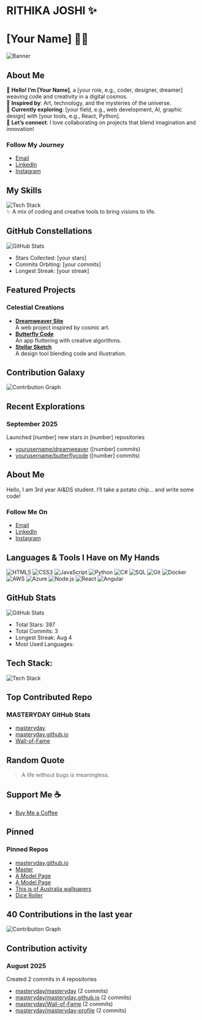 # RITHIKA JOSHI ✨
# [Your Name] 🌌✨

![Banner](https://via.placeholder.com/1200x400.png?text=Your+Artistic+Banner) <!-- Replace with your uploaded image URL, e.g., assets/banner.jpg -->

## About Me
🌸 **Hello! I’m [Your Name]**, a [your role, e.g., coder, designer, dreamer] weaving code and creativity in a digital cosmos.  
🎨 **Inspired by**: Art, technology, and the mysteries of the universe.  
💫 **Currently exploring**: [your field, e.g., web development, AI, graphic design] with [your tools, e.g., React, Python].  
🌟 **Let’s connect**: I love collaborating on projects that blend imagination and innovation!

### Follow My Journey
- [Email](mailto:your.email@example.com)  
- [LinkedIn](https://www.linkedin.com/in/yourusername)  
- [Instagram](https://www.instagram.com/yourusername)  

## My Skills
![Tech Stack](https://skillicons.dev/icons?i=html,css,js,react,python,git,illustrator,photoshop)  
✨ A mix of coding and creative tools to bring visions to life.

## GitHub Constellations
![GitHub Stats](https://github-readme-stats.vercel.app/api?username=yourusername&show_icons=true&theme=radical)  
- Stars Collected: [your stars]  
- Commits Orbiting: [your commits]  
- Longest Streak: [your streak]  

## Featured Projects
### Celestial Creations
- **[Dreamweaver Site](https://github.com/yourusername/dreamweaver)**  
  A web project inspired by cosmic art.  
- **[Butterfly Code](https://github.com/yourusername/butterflycode)**  
  An app fluttering with creative algorithms.  
- **[Stellar Sketch](https://github.com/yourusername/stellarsketch)**  
  A design tool blending code and illustration.  

## Contribution Galaxy
![Contribution Graph](https://ghchart.rshah.org/yourusername)

## Recent Explorations
### September 2025
Launched [number] new stars in [number] repositories  
- [yourusername/dreamweaver](https://github.com/yourusername/dreamweaver) ([number] commits)  
- [yourusername/butterflycode](https://github.com/yourusername/butterflycode) ([number] commits)
## About Me  

Hello, I am 3rd year AI&DS student.
I’ll take a potato chip… and write some code!

### Follow Me On
- [Email](https://mail.google.com/mail/?view=cm&to=${rithikajoshi.b@gmail.com)
- [LinkedIn](https://www.linkedin.com/in/rithikajoshi1130)   
- [Instagram](https://www.instagram.com/rithikajoshi.b/?next=%2F)  

## Languages & Tools I Have on My Hands
![HTML5](https://img.shields.io/badge/HTML5-E34F26?style=for-the-badge&logo=html5&logoColor=white) ![CSS3](https://img.shields.io/badge/CSS3-1572B6?style=for-the-badge&logo=css3&logoColor=white) ![JavaScript](https://img.shields.io/badge/JavaScript-F7DF1E?style=for-the-badge&logo=javascript&logoColor=black) ![Python](https://img.shields.io/badge/Python-3776AB?style=for-the-badge&logo=python&logoColor=white) ![C#](https://img.shields.io/badge/C%23-239120?style=for-the-badge&logo=c-sharp&logoColor=white) ![SQL](https://img.shields.io/badge/SQL-4479A1?style=for-the-badge&logo=sql&logoColor=white) ![Git](https://img.shields.io/badge/Git-F05032?style=for-the-badge&logo=git&logoColor=white) ![Docker](https://img.shields.io/badge/Docker-2496ED?style=for-the-badge&logo=docker&logoColor=white) ![AWS](https://img.shields.io/badge/AWS-232F3E?style=for-the-badge&logo=amazon-aws&logoColor=white) ![Azure](https://img.shields.io/badge/Azure-0078D4?style=for-the-badge&logo=microsoft-azure&logoColor=white) ![Node.js](https://img.shields.io/badge/Node.js-339933?style=for-the-badge&logo=nodedotjs&logoColor=white) ![React](https://img.shields.io/badge/React-61DAFB?style=for-the-badge&logo=react&logoColor=black) ![Angular](https://img.shields.io/badge/Angular-DD0031?style=for-the-badge&logo=angular&logoColor=white)

## GitHub Stats
![GitHub Stats](https://github-readme-stats.vercel.app/api?username=yourusername&show_icons=true&theme=radical)  
- Total Stars: 397  
- Total Commits: 3  
- Longest Streak: Aug 4  
- Most Used Languages:  

## Tech Stack:
![Tech Stack](https://skillicons.dev/icons?i=html,css,js,python,csharp,sql,git,docker,aws,azure,node,react,angular)

## Top Contributed Repo
### MASTERYDAY GitHub Stats
- [masteryday](https://github.com/yourusername/masteryday)  
- [masteryday.github.io](https://github.com/yourusername/masteryday.github.io)  
- [Wall-of-Fame](https://github.com/yourusername/Wall-of-Fame)  

## Random Quote
> A life without bugs is meaningless.

## Support Me ☕
- [Buy Me a Coffee](https://www.buymeacoffee.com/yourusername)

## Pinned
### Pinned Repos
- [masteryday.github.io](https://github.com/yourusername/masteryday.github.io)  
- [Master](https://github.com/yourusername/master)  
- [A Model Page](https://github.com/yourusername/amodelpage)  
- [A Model Page](https://github.com/yourusername/amodelpage2)  
- [This is of Australia wallpapers](https://github.com/yourusername/australiawallpapers)  
- [Dice Roller](https://github.com/yourusername/diceroller)

## 40 Contributions in the last year
![Contribution Graph](https://ghchart.rshah.org/yourusername)

## Contribution activity
### August 2025
Created 2 commits in 4 repositories  
- [masteryday/masteryday](https://github.com/yourusername/masteryday) (2 commits)  
- [masteryday/masteryday.github.io](https://github.com/yourusername/masteryday.github.io) (2 commits)  
- [masteryday/Wall-of-Fame](https://github.com/yourusername/Wall-of-Fame) (2 commits)  
- [masteryday/masteryday-profile](https://github.com/yourusername/masteryday-profile) (2 commits)
